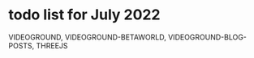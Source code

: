 # todo list for July 2022

VIDEOGROUND, VIDEOGROUND-BETAWORLD, VIDEOGROUND-BLOG-POSTS, THREEJS

<!-- ////////// //////////
    WEEK 1
/////////////// ///////-->